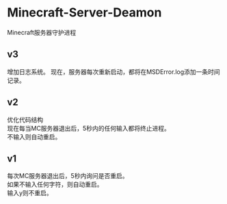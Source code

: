 # Minecraft-Server-Deamon
Minecraft服务器守护进程

## v3
增加日志系统。
现在，服务器每次重新启动，都将在MSDError.log添加一条时间记录。

## v2
优化代码结构<br>
现在每当MC服务器退出后，5秒内的任何输入都将终止进程。<br>
不输入则自动重启。

## v1
每次MC服务器退出后，5秒内询问是否重启。<br>
如果不输入任何字符，则自动重启。<br>
输入y则不重启。
